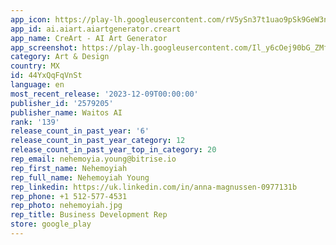 ```yaml
---
app_icon: https://play-lh.googleusercontent.com/rV5ySn37t1uao9pSk9GeW3nTC4SvJYqBB-VX3m52oHM3KZlXPvfR_GW4SkizLg60XM4
app_id: ai.aiart.aiartgenerator.creart
app_name: CreArt - AI Art Generator
app_screenshot: https://play-lh.googleusercontent.com/Il_y6cOej90bG_ZMf_8KQ4zWcekyoSOTqh85meF0bOWYCGAWeVqhRPEswJS5_kdzdQ
category: Art & Design
country: MX
id: 44YxQqFqVnSt
language: en
most_recent_release: '2023-12-09T00:00:00'
publisher_id: '2579205'
publisher_name: Waitos AI
rank: '139'
release_count_in_past_year: '6'
release_count_in_past_year_category: 12
release_count_in_past_year_top_in_category: 20
rep_email: nehemoyia.young@bitrise.io
rep_first_name: Nehemoyiah
rep_full_name: Nehemoyiah Young
rep_linkedin: https://uk.linkedin.com/in/anna-magnussen-0977131b
rep_phone: +1 512-577-4531
rep_photo: nehemoyiah.jpg
rep_title: Business Development Rep
store: google_play
---
```

